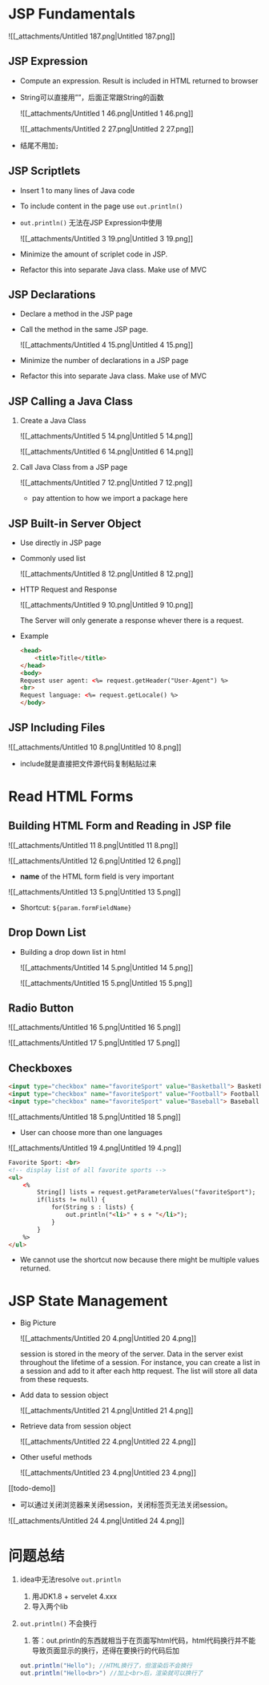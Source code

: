# JSP Fundamentals

![[_attachments/Untitled 187.png|Untitled 187.png]]

## JSP Expression

- Compute an expression. Result is included in HTML returned to browser
- String可以直接用””，后面正常跟String的函数
    
    ![[_attachments/Untitled 1 46.png|Untitled 1 46.png]]
    
    ![[_attachments/Untitled 2 27.png|Untitled 2 27.png]]
    
- 结尾不用加`;`

## JSP Scriptlets

- Insert 1 to many lines of Java code
- To include content in the page use `out.println()`
- `out.println()` 无法在JSP Expression中使用
    
    ![[_attachments/Untitled 3 19.png|Untitled 3 19.png]]
    
- Minimize the amount of scriplet code in JSP.
- Refactor this into separate Java class. Make use of MVC

## JSP Declarations

- Declare a method in the JSP page
- Call the method in the same JSP page.
    
    ![[_attachments/Untitled 4 15.png|Untitled 4 15.png]]
    
- Minimize the number of declarations in a JSP page
- Refactor this into separate Java class. Make use of MVC

## JSP Calling a Java Class

1. Create a Java Class
    
    ![[_attachments/Untitled 5 14.png|Untitled 5 14.png]]
    
    ![[_attachments/Untitled 6 14.png|Untitled 6 14.png]]
    
2. Call Java Class from a JSP page
    
    ![[_attachments/Untitled 7 12.png|Untitled 7 12.png]]
    
    - pay attention to how we import a package here

## JSP Built-in Server Object

- Use directly in JSP page
- Commonly used list
    
    ![[_attachments/Untitled 8 12.png|Untitled 8 12.png]]
    
- HTTP Request and Response
    
    ![[_attachments/Untitled 9 10.png|Untitled 9 10.png]]
    
    The Server will only generate a response whever there is a request.
    
- Example
    
    ```HTML
    <head>
        <title>Title</title>
    </head>
    <body>
    Request user agent: <%= request.getHeader("User-Agent") %>
    <br>
    Request language: <%= request.getLocale() %>
    </body>
    ```
    

## JSP Including Files

![[_attachments/Untitled 10 8.png|Untitled 10 8.png]]

- include就是直接把文件源代码复制粘贴过来

# Read HTML Forms

## Building HTML Form and Reading in JSP file

![[_attachments/Untitled 11 8.png|Untitled 11 8.png]]

![[_attachments/Untitled 12 6.png|Untitled 12 6.png]]

- **name** of the HTML form field is very important

![[_attachments/Untitled 13 5.png|Untitled 13 5.png]]

- Shortcut: `${param.formFieldName}`

## Drop Down List

- Building a drop down list in html
    
    ![[_attachments/Untitled 14 5.png|Untitled 14 5.png]]
    
    ![[_attachments/Untitled 15 5.png|Untitled 15 5.png]]
    

## Radio Button

![[_attachments/Untitled 16 5.png|Untitled 16 5.png]]

![[_attachments/Untitled 17 5.png|Untitled 17 5.png]]

## Checkboxes

```HTML
<input type="checkbox" name="favoriteSport" value="Basketball"> Basketball
<input type="checkbox" name="favoriteSport" value="Football"> Football
<input type="checkbox" name="favoriteSport" value="Baseball"> Baseball
```

![[_attachments/Untitled 18 5.png|Untitled 18 5.png]]

- User can choose more than one languages

![[_attachments/Untitled 19 4.png|Untitled 19 4.png]]

```HTML
Favorite Sport: <br>
<!-- display list of all favorite sports -->
<ul>
    <%
        String[] lists = request.getParameterValues("favoriteSport");
        if(lists != null) {
            for(String s : lists) {
                out.println("<li>" + s + "</li>");
            }
        }
    %>
</ul>
```

- We cannot use the shortcut now because there might be multiple values returned.

# JSP State Management

- Big Picture
    
    ![[_attachments/Untitled 20 4.png|Untitled 20 4.png]]
    
    session is stored in the meory of the server. Data in the server exist throughout the lifetime of a session. For instance, you can create a list in a session and add to it after each http request. The list will store all data from these requests.
    
- Add data to session object
    
    ![[_attachments/Untitled 21 4.png|Untitled 21 4.png]]
    
- Retrieve data from session object
    
    ![[_attachments/Untitled 22 4.png|Untitled 22 4.png]]
    
- Other useful methods
    
    ![[_attachments/Untitled 23 4.png|Untitled 23 4.png]]
    

[[todo-demo]]

- 可以通过关闭浏览器来关闭session，关闭标签页无法关闭session。

![[_attachments/Untitled 24 4.png|Untitled 24 4.png]]

# 问题总结

1. idea中无法resolve `out.println`
    1. 用JDK1.8 + servelet 4.xxx
    2. 导入两个lib
2. `out.println()` 不会换行
    
    1. 答：out.println的东西就相当于在页面写html代码，html代码换行并不能导致页面显示的换行，还得在要换行的代码后加<br>
    
    ```Java
    out.println("Hello"); //HTML换行了，但渲染后不会换行
    out.println("Hello<br>") //加上<br>后，渲染就可以换行了
    ```